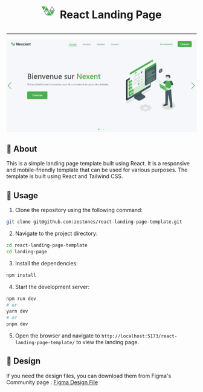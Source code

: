 
<div align="center">
    <img src="./landing-page/public/icon.png" alt="logo image" style="vertical-align: middle;">
    <h1 style="display: inline-block; vertical-align: middle; margin-left: 10px;">React Landing Page</h1>
</div>

---

<div align="center">
    <img src="./res/banner.png" alt="banner image">
</div>


## 📖 About

This is a simple landing page template built using React. It is a responsive and mobile-friendly template that can be used for various purposes. The template is built using React and Tailwind CSS.

## 🚀 Usage

1. Clone the repository using the following command:

```bash
git clone git@github.com:zestones/react-landing-page-template.git
```

2. Navigate to the project directory:

```bash
cd react-landing-page-template
cd landing-page
```

3. Install the dependencies:

```bash
npm install
```

4. Start the development server:

```bash
npm run dev
# or
yarn dev
# or
pnpm dev
```

5. Open the browser and navigate to `http://localhost:5173/react-landing-page-template/` to view the landing page.


## 🎨 Design

If you need the design files, you can download them from Figma's Community page : [Figma Design File](https://www.figma.com/community/file/1222060007934600841/responsive-landing-page-design-website-home-page-design-agency-website-ui-design)

